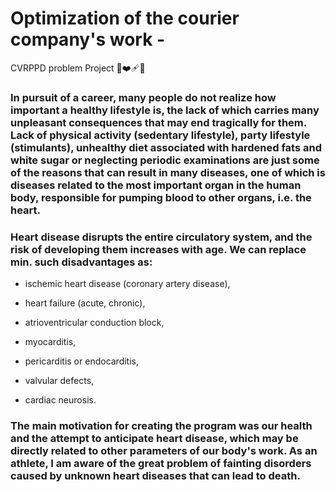 # Optimization of the courier company's work -
CVRPPD problem Project :book::mending_heart::runner:

### In pursuit of a career, many people do not realize how important a healthy lifestyle is, the lack of which carries many unpleasant consequences that may end tragically for them. Lack of physical activity (sedentary lifestyle), party lifestyle (stimulants), unhealthy diet associated with hardened fats and white sugar or neglecting periodic examinations are just some of the reasons that can result in many diseases, one of which is diseases related to the most important organ in the human body, responsible for pumping blood to other organs, i.e. the heart.

### Heart disease disrupts the entire circulatory system, and the risk of developing them increases with age. We can replace min. such disadvantages as:

* ischemic heart disease (coronary artery disease),

* heart failure (acute, chronic),

* atrioventricular conduction block,

* myocarditis,

* pericarditis or endocarditis,

* valvular defects,

* cardiac neurosis.

### The main motivation for creating the program was our health and the attempt to anticipate heart disease, which may be directly related to other parameters of our body's work. As an athlete, I am aware of the great problem of fainting disorders caused by unknown heart diseases that can lead to death.
